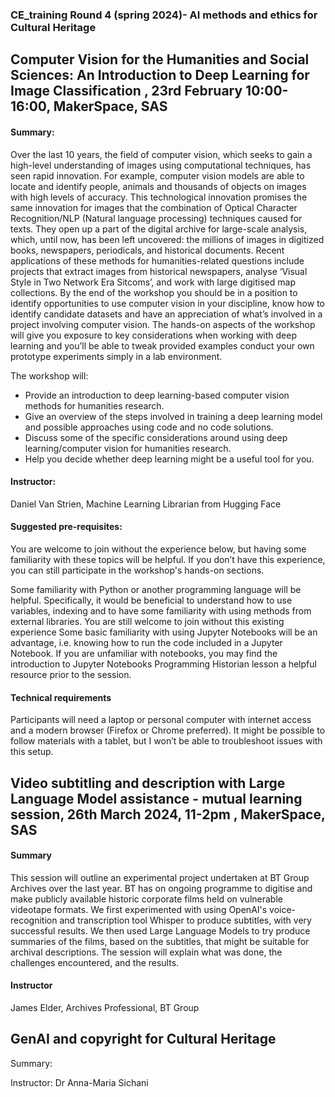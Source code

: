 
### CE_training Round 4 (spring 2024)- AI methods and ethics for Cultural Heritage

## Computer Vision for the Humanities and Social Sciences: An Introduction to Deep Learning for Image Classification , 23rd February 10:00-16:00, MakerSpace, SAS

#### Summary: 

Over the last 10 years, the field of computer vision, which seeks to gain a high-level understanding of images using computational techniques, has seen rapid innovation. For example, computer vision models are able to locate and identify people, animals and thousands of objects on images with high levels of accuracy. This technological innovation promises the same innovation for images that the combination of Optical Character Recognition/NLP (Natural language processing) techniques caused for texts. They open up a part of the digital archive for large-scale analysis, which, until now, has been left uncovered: the millions of images in digitized books, newspapers, periodicals, and historical documents. Recent applications of these methods for humanities-related questions include projects that extract images from historical newspapers, analyse ‘Visual Style in Two Network Era Sitcoms’, and work with large digitised map collections. 
By the end of the workshop you should be in a position to identify opportunities to use computer vision in your discipline, know how to identify candidate datasets and have an appreciation of what’s involved in a project involving computer vision. The hands-on aspects of the workshop will give you exposure to key considerations when working with deep learning and you’ll be able to tweak provided examples conduct your own prototype experiments simply in a lab environment.


The workshop will:
- Provide an introduction to deep learning-based computer vision methods for humanities research.
- Give an overview of the steps involved in training a deep learning model and possible approaches using code and no code solutions.
- Discuss some of the specific considerations around using deep learning/computer vision for humanities research.
- Help you decide whether deep learning might be a useful tool for you.

#### Instructor: 
Daniel Van Strien, Machine Learning Librarian from Hugging Face

#### Suggested pre-requisites:
You are welcome to join without the experience below, but having some familiarity with these topics will be helpful. If you don’t have this experience, you can still participate in the workshop's hands-on sections. 
 
Some familiarity with Python or another programming language will be helpful. Specifically, it would be beneficial to understand how to use variables, indexing and to have some familiarity with using methods from external libraries. You are still welcome to join without this existing experience
Some basic familiarity with using Jupyter Notebooks will be an advantage, i.e. knowing how to run the code included in a Jupyter Notebook. If you are unfamiliar with notebooks, you may find the introduction to Jupyter Notebooks Programming Historian lesson a helpful resource prior to the session.
 
#### Technical requirements 
Participants will need a laptop or personal computer with internet access and a modern browser (Firefox or Chrome preferred). It might be possible to follow materials with a tablet, but I won’t be able to troubleshoot issues with this setup.



##  Video subtitling and description with Large Language Model assistance - mutual learning session, 26th March 2024, 11-2pm , MakerSpace, SAS

#### Summary
This session will outline an experimental project undertaken at BT Group Archives over the last year. BT has on ongoing programme to digitise and make publicly available historic corporate films held on vulnerable videotape formats. We first experimented with using OpenAI's voice-recognition and transcription tool Whisper to produce subtitles, with very successful results. We then used Large Language Models to try produce summaries of the films, based on the subtitles, that might be suitable for archival descriptions. The session will explain what was done, the challenges encountered, and the results.

#### Instructor
James Elder, Archives Professional, BT Group




## GenAI and copyright for Cultural Heritage

Summary:

Instructor: Dr Anna-Maria Sichani 
